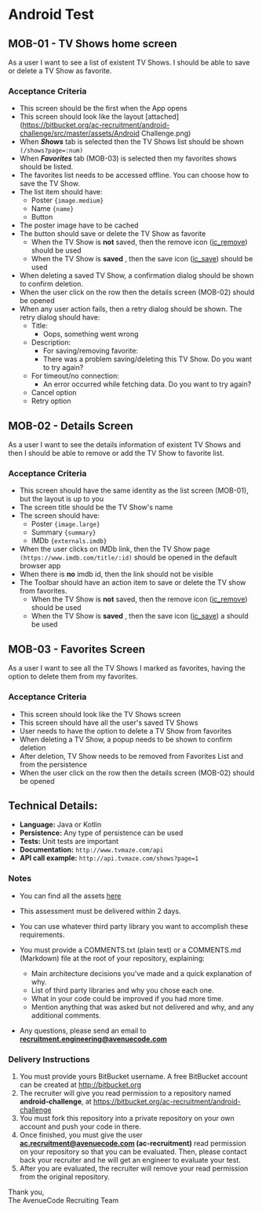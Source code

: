 # Android Test


## MOB-01 - TV Shows home screen

As a user I want to see a list of existent TV Shows. I should be able to save or delete a TV Show as favorite.

### Acceptance Criteria

- This screen should be the first when the App opens
- This screen should look like the layout [attached](https://bitbucket.org/ac-recruitment/android-challenge/src/master/assets/Android Challenge.png)
- When **_Shows_** tab is selected then the TV Shows list should be shown `(/shows?page=:num)`
- When **_Favorites_** tab (MOB-03) is selected then my favorites shows should be listed.
- The favorites list needs to be accessed offline. You can choose how to save the TV Show.
- The list item should have:
	- Poster `{image.medium}`
	- Name `{name}`
	- Button
- The poster image have to be cached
- The button should save or delete the TV Show as favorite
	- When the TV Show is **not** saved, then the remove icon ([ic_remove](https://bitbucket.org/ac-recruitment/android-challenge/src/master/assets/ic_remove.svg)) should be used
	- When the TV Show is **saved** , then the save icon ([ic_save](https://bitbucket.org/ac-recruitment/android-challenge/src/master/assets/ic_save.svg)) should be used
- When deleting a saved TV Show, a confirmation dialog should be shown to confirm deletion.
- When the user click on the row then the details screen (MOB-02) should be opened
- When any user action fails, then a retry dialog should be shown. The retry dialog should have:
	- Title:
		- Oops, something went wrong
	- Description:
		- For saving/removing favorite:
		- There was a problem saving/deleting this TV Show. Do you want to try again?
	- For timeout/no connection:
		- An error occurred while fetching data. Do you want to try again?
	- Cancel option
	- Retry option



## MOB-02 - Details Screen

As a user I want to see the details information of existent TV Shows and then I should be able to remove or add the TV Show to favorite list.

### Acceptance Criteria

- This screen should have the same identity as the list screen (MOB-01), but the layout is up to you
- The screen title should be the TV Show's name
- The screen should have:
	- Poster `{image.large}`
	- Summary `{summary}`
	- IMDb `{externals.imdb}`
- When the user clicks on IMDb link, then the TV Show page `(https://www.imdb.com/title/:id)` should be opened in the default browser app
- When there is **no** imdb id, then the link should not be visible
- The Toolbar should have an action item to save or delete the TV show from favorites.
	- When the TV Show is **not** saved, then the remove icon ([ic_remove](https://bitbucket.org/ac-recruitment/android-challenge/src/master/assets/ic_remove.svg)) should be used
	- When the TV Show is **saved** , then the save icon ([ic_save](https://bitbucket.org/ac-recruitment/android-challenge/src/master/assets/ic_save.svg)) a should be used


## MOB-03 - Favorites Screen

As a user I want to see all the TV Shows I marked as favorites, having the option to delete them from my favorites.

### Acceptance Criteria

- This screen should look like the TV Shows screen
- This screen should have all the user's saved TV Shows
- User needs to have the option to delete a TV Show from favorites
- When deleting a TV Show, a popup needs to be shown to confirm deletion
- After deletion, TV Show needs to be removed from Favorites List and from the persistence
- When the user click on the row then the details screen (MOB-02) should be opened


## Technical Details:

* **Language:** Java or Kotlin
* **Persistence:** Any type of persistence can be used
* **Tests:** Unit tests are important
* **Documentation:** `http://www.tvmaze.com/api`
* **API call example:** `http://api.tvmaze.com/shows?page=1`

### Notes

* You can find all the assets [here](https://bitbucket.org/ac-recruitment/android-challenge/src/master/assets/)
* This assessment must be delivered within 2 days.
* You can use whatever third party library you want to accomplish these requirements.
* You must provide a COMMENTS.txt (plain text) or a COMMENTS.md (Markdown) file at the root of your repository, explaining:

    * Main architecture decisions you've made and a quick explanation of why.
    * List of third party libraries and why you chose each one.
    * What in your code could be improved if you had more time.
    * Mention anything that was asked but not delivered and why, and any additional comments.
  
* Any questions, please send an email to **recruitment.engineering@avenuecode.com**

### Delivery Instructions

1. You must provide yours BitBucket username. A free BitBucket account can be created at http://bitbucket.org
1. The recruiter will give you read permission to a repository named **android-challenge**, at https://bitbucket.org/ac-recruitment/android-challenge
1. You must fork this repository into a private repository on your own account and push your code in there.
1. Once finished, you must give the user **ac.recruitment@avenuecode.com (ac-recruitment)** read permission on your repository so that you can be evaluated. Then, please contact back your recruiter and he will get an engineer to evaluate your test.
1. After you are evaluated, the recruiter will remove your read permission from the original repository.

Thank you,  
The AvenueCode Recruiting Team